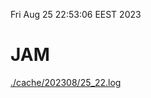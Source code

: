 Fri Aug 25 22:53:06 EEST 2023
# JAM
<a href='./cache/202308/25_22.log'>./cache/202308/25_22.log</a>
